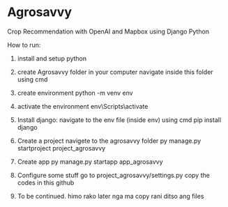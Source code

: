 # Agrosavvy
Crop Recommendation with OpenAI and Mapbox using Django Python

How to run:

1. install and setup python
2. create Agrosavvy folder in your computer
navigate inside this folder using cmd
3. create environment
      python -m venv env
4. activate the environment
      env\Scripts\activate


5. Install django:
    navigate to the env file (inside env) using cmd
    pip install django
6. Create a project
   navigete to the agrosavvy folder
     py manage.py startproject project_agrosavvy
7. Create app
     py manage.py startapp app_agrosavvy
8. Configure some stuff
     go to project_agrosavvy/settings.py
       copy the codes in this github
9. To be continued. himo rako later nga ma copy rani ditso ang files



